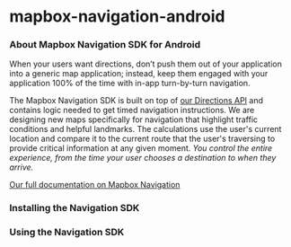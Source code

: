 # mapbox-navigation-android


### About Mapbox Navigation SDK for Android

When your users want directions, don’t push them out of your application into a generic map application; instead, keep them engaged with your application 100% of the time with in-app turn-by-turn navigation.

The Mapbox Navigation SDK is built on top of [our Directions API](https://github.com/mapbox/mapbox-java/blob/master/mapbox/libjava-services/src/main/java/com/mapbox/services/api/directions/v5/DirectionsService.java) and contains logic needed to get timed navigation instructions. We are designing new maps specifically for navigation that highlight traffic conditions and helpful landmarks. The calculations use the user's current location and compare it to the current route that the user's traversing to provide critical information at any given moment. _You control the entire experience, from the time your user chooses a destination to when they arrive._

<!---
Keep adding text...
-->

[Our full documentation on Mapbox Navigation](https://www.mapbox.com/android-docs/mapbox-navigation/0.1/navigation/)




### Installing the Navigation SDK


<!---
Keep adding text...


-->




### Using the Navigation SDK

<!---
Keep adding text...
-->

